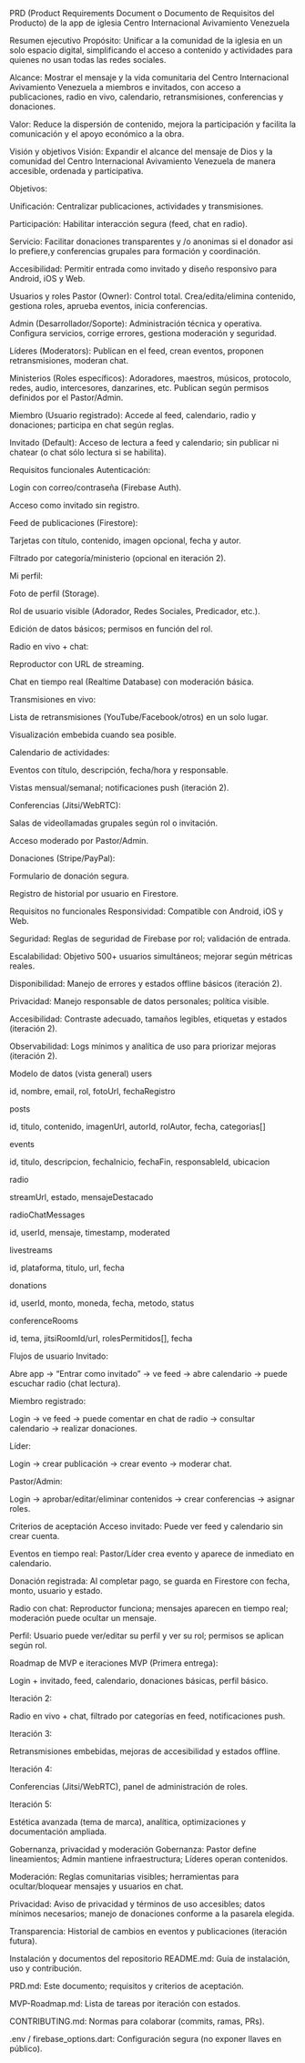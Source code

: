 PRD (Product Requirements Document o Documento de Requisitos del Producto) de la app de iglesia Centro Internacional Avivamiento Venezuela


Resumen ejecutivo
Propósito: Unificar a la comunidad de la iglesia en un solo espacio digital, simplificando el acceso a contenido y actividades para quienes no usan todas las redes sociales.

Alcance: Mostrar el mensaje y la vida comunitaria del Centro Internacional Avivamiento Venezuela a miembros e invitados, con acceso a publicaciones, radio en vivo, calendario, retransmisiones, conferencias y donaciones.

Valor: Reduce la dispersión de contenido, mejora la participación y facilita la comunicación y el apoyo económico a la obra.

Visión y objetivos
Visión: Expandir el alcance del mensaje de Dios y la comunidad del Centro Internacional Avivamiento Venezuela de manera accesible, ordenada y participativa.

Objetivos:

Unificación: Centralizar publicaciones, actividades y transmisiones.

Participación: Habilitar interacción segura (feed, chat en radio).

Servicio: Facilitar donaciones transparentes y /o anonimas si el donador asi lo prefiere,y conferencias grupales para formación y coordinación.

Accesibilidad: Permitir entrada como invitado y diseño responsivo para Android, iOS y Web.

Usuarios y roles
Pastor (Owner): Control total. Crea/edita/elimina contenido, gestiona roles, aprueba eventos, inicia conferencias.

Admin (Desarrollador/Soporte): Administración técnica y operativa. Configura servicios, corrige errores, gestiona moderación y seguridad.

Líderes (Moderators): Publican en el feed, crean eventos, proponen retransmisiones, moderan chat.

Ministerios (Roles específicos): Adoradores, maestros, músicos, protocolo, redes, audio, intercesores, danzarines, etc. Publican según permisos definidos por el Pastor/Admin.

Miembro (Usuario registrado): Accede al feed, calendario, radio y donaciones; participa en chat según reglas.

Invitado (Default): Acceso de lectura a feed y calendario; sin publicar ni chatear (o chat sólo lectura si se habilita).

Requisitos funcionales
Autenticación:

Login con correo/contraseña (Firebase Auth).

Acceso como invitado sin registro.

Feed de publicaciones (Firestore):

Tarjetas con título, contenido, imagen opcional, fecha y autor.

Filtrado por categoría/ministerio (opcional en iteración 2).

Mi perfil:

Foto de perfil (Storage).

Rol de usuario visible (Adorador, Redes Sociales, Predicador, etc.).

Edición de datos básicos; permisos en función del rol.

Radio en vivo + chat:

Reproductor con URL de streaming.

Chat en tiempo real (Realtime Database) con moderación básica.

Transmisiones en vivo:

Lista de retransmisiones (YouTube/Facebook/otros) en un solo lugar.

Visualización embebida cuando sea posible.

Calendario de actividades:

Eventos con título, descripción, fecha/hora y responsable.

Vistas mensual/semanal; notificaciones push (iteración 2).

Conferencias (Jitsi/WebRTC):

Salas de videollamadas grupales según rol o invitación.

Acceso moderado por Pastor/Admin.

Donaciones (Stripe/PayPal):

Formulario de donación segura.

Registro de historial por usuario en Firestore.

Requisitos no funcionales
Responsividad: Compatible con Android, iOS y Web.

Seguridad: Reglas de seguridad de Firebase por rol; validación de entrada.

Escalabilidad: Objetivo 500+ usuarios simultáneos; mejorar según métricas reales.

Disponibilidad: Manejo de errores y estados offline básicos (iteración 2).

Privacidad: Manejo responsable de datos personales; política visible.

Accesibilidad: Contraste adecuado, tamaños legibles, etiquetas y estados (iteración 2).

Observabilidad: Logs mínimos y analítica de uso para priorizar mejoras (iteración 2).

Modelo de datos (vista general)
users

id, nombre, email, rol, fotoUrl, fechaRegistro

posts

id, titulo, contenido, imagenUrl, autorId, rolAutor, fecha, categorias[]

events

id, titulo, descripcion, fechaInicio, fechaFin, responsableId, ubicacion

radio

streamUrl, estado, mensajeDestacado

radioChatMessages

id, userId, mensaje, timestamp, moderated

livestreams

id, plataforma, titulo, url, fecha

donations

id, userId, monto, moneda, fecha, metodo, status

conferenceRooms

id, tema, jitsiRoomId/url, rolesPermitidos[], fecha

Flujos de usuario
Invitado:

Abre app → “Entrar como invitado” → ve feed → abre calendario → puede escuchar radio (chat lectura).

Miembro registrado:

Login → ve feed → puede comentar en chat de radio → consultar calendario → realizar donaciones.

Líder:

Login → crear publicación → crear evento → moderar chat.

Pastor/Admin:

Login → aprobar/editar/eliminar contenidos → crear conferencias → asignar roles.

Criterios de aceptación
Acceso invitado: Puede ver feed y calendario sin crear cuenta.

Eventos en tiempo real: Pastor/Líder crea evento y aparece de inmediato en calendario.

Donación registrada: Al completar pago, se guarda en Firestore con fecha, monto, usuario y estado.

Radio con chat: Reproductor funciona; mensajes aparecen en tiempo real; moderación puede ocultar un mensaje.

Perfil: Usuario puede ver/editar su perfil y ver su rol; permisos se aplican según rol.

Roadmap de MVP e iteraciones
MVP (Primera entrega):

Login + invitado, feed, calendario, donaciones básicas, perfil básico.

Iteración 2:

Radio en vivo + chat, filtrado por categorías en feed, notificaciones push.

Iteración 3:

Retransmisiones embebidas, mejoras de accesibilidad y estados offline.

Iteración 4:

Conferencias (Jitsi/WebRTC), panel de administración de roles.

Iteración 5:

Estética avanzada (tema de marca), analítica, optimizaciones y documentación ampliada.

Gobernanza, privacidad y moderación
Gobernanza: Pastor define lineamientos; Admin mantiene infraestructura; Líderes operan contenidos.

Moderación: Reglas comunitarias visibles; herramientas para ocultar/bloquear mensajes y usuarios en chat.

Privacidad: Aviso de privacidad y términos de uso accesibles; datos mínimos necesarios; manejo de donaciones conforme a la pasarela elegida.

Transparencia: Historial de cambios en eventos y publicaciones (iteración futura).

Instalación y documentos del repositorio
README.md: Guía de instalación, uso y contribución.

PRD.md: Este documento; requisitos y criterios de aceptación.

MVP-Roadmap.md: Lista de tareas por iteración con estados.

CONTRIBUTING.md: Normas para colaborar (commits, ramas, PRs).

.env / firebase_options.dart: Configuración segura (no exponer llaves en público).